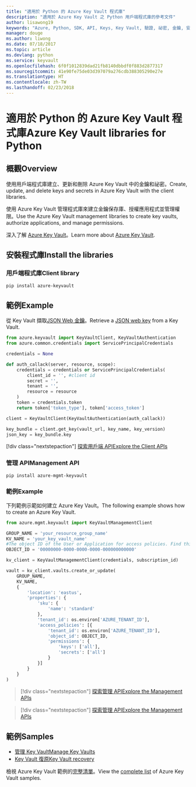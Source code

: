 ```yaml
---
title: "適用於 Python 的 Azure Key Vault 程式庫"
description: "適用於 Azure Key Vault 之 Python 用戶端程式庫的參考文件"
author: lisawong19
keywords: "Azure, Python, SDK, API, Keys, Key Vault, 驗證, 祕密, 金鑰, 安全性"
manager: douge
ms.author: liwong
ms.date: 07/18/2017
ms.topic: article
ms.devlang: python
ms.service: keyvault
ms.openlocfilehash: 6f0f1012839dad21fb8140dbbdf0f883d2877317
ms.sourcegitcommit: 41e90fe75de03d397079a276cdb388305290e27e
ms.translationtype: HT
ms.contentlocale: zh-TW
ms.lasthandoff: 02/23/2018
---
```

# <a name="azure-key-vault-libraries-for-python"></a><span data-ttu-id="8f0a9-104">適用於 Python 的 Azure Key Vault 程式庫</span><span class="sxs-lookup"><span data-stu-id="8f0a9-104">Azure Key Vault libraries for Python</span></span>

## <a name="overview"></a><span data-ttu-id="8f0a9-105">概觀</span><span class="sxs-lookup"><span data-stu-id="8f0a9-105">Overview</span></span>

<span data-ttu-id="8f0a9-106">使用用戶端程式庫建立、更新和刪除 Azure Key Vault 中的金鑰和祕密。</span><span class="sxs-lookup"><span data-stu-id="8f0a9-106">Create, update, and delete keys and secrets in Azure Key Vault with the client libraries.</span></span>

<span data-ttu-id="8f0a9-107">使用 Azure Key Vault 管理程式庫來建立金鑰保存庫、授權應用程式並管理權限。</span><span class="sxs-lookup"><span data-stu-id="8f0a9-107">Use the Azure Key Vault management libraries to create key vaults, authorize applications, and manage permissions.</span></span> 

<span data-ttu-id="8f0a9-108">深入了解 [Azure Key Vault](/azure/key-vault/key-vault-whatis)。</span><span class="sxs-lookup"><span data-stu-id="8f0a9-108">Learn more about [Azure Key Vault](/azure/key-vault/key-vault-whatis).</span></span>

## <a name="install-the-libraries"></a><span data-ttu-id="8f0a9-109">安裝程式庫</span><span class="sxs-lookup"><span data-stu-id="8f0a9-109">Install the libraries</span></span>

### <a name="client-library"></a><span data-ttu-id="8f0a9-110">用戶端程式庫</span><span class="sxs-lookup"><span data-stu-id="8f0a9-110">Client library</span></span>
```bash
pip install azure-keyvault
```

## <a name="example"></a><span data-ttu-id="8f0a9-111">範例</span><span class="sxs-lookup"><span data-stu-id="8f0a9-111">Example</span></span>
<span data-ttu-id="8f0a9-112">從 Key Vault 擷取[JSON Web 金鑰](https://tools.ietf.org/html/draft-ietf-jose-json-web-key-18)。</span><span class="sxs-lookup"><span data-stu-id="8f0a9-112">Retrieve a [JSON web key](https://tools.ietf.org/html/draft-ietf-jose-json-web-key-18) from a Key Vault.</span></span>

```python
from azure.keyvault import KeyVaultClient, KeyVaultAuthentication
from azure.common.credentials import ServicePrincipalCredentials

credentials = None

def auth_callack(server, resource, scope):
    credentials = credentials or ServicePrincipalCredentials(
        client_id = '', #client id
        secret = '',
        tenant = '',
        resource = resource
    )
    token = credentials.token
    return token['token_type'], token['access_token']

client = KeyVaultClient(KeyVaultAuthentication(auth_callack))

key_bundle = client.get_key(vault_url, key_name, key_version)
json_key = key_bundle.key
```
[!div class="nextstepaction"]
[<span data-ttu-id="8f0a9-113">探索用戶端 API</span><span class="sxs-lookup"><span data-stu-id="8f0a9-113">Explore the Client APIs</span></span>](/python/api/overview/azure/keyvault/client)

### <a name="management-api"></a><span data-ttu-id="8f0a9-114">管理 API</span><span class="sxs-lookup"><span data-stu-id="8f0a9-114">Management API</span></span>
```bash
pip install azure-mgmt-keyvault
```

### <a name="example"></a><span data-ttu-id="8f0a9-115">範例</span><span class="sxs-lookup"><span data-stu-id="8f0a9-115">Example</span></span>
<span data-ttu-id="8f0a9-116">下列範例示範如何建立 Azure Key Vault。</span><span class="sxs-lookup"><span data-stu-id="8f0a9-116">The following example shows how to create an Azure Key Vault.</span></span> 

```python
from azure.mgmt.keyvault import KeyVaultManagementClient

GROUP_NAME = 'your_resource_group_name'
KV_NAME = 'your_key_vault_name'
#The object ID of the User or Application for access policies. Find this number in the portal
OBJECT_ID = '00000000-0000-0000-0000-000000000000'

kv_client = KeyVaultManagementClient(credentials, subscription_id)

vault = kv_client.vaults.create_or_update(
    GROUP_NAME,
    KV_NAME,
    {
        'location': 'eastus',
        'properties': {
            'sku': {
                'name': 'standard'
            },
            'tenant_id': os.environ['AZURE_TENANT_ID'],
            'access_policies': [{
                'tenant_id': os.environ['AZURE_TENANT_ID'],
                'object_id': OBJECT_ID,
                'permissions': {
                    'keys': ['all'],
                    'secrets': ['all']
                }
            }]
        }
    }
)
```
> [!div class="nextstepaction"]
> [<span data-ttu-id="8f0a9-117">探索管理 API</span><span class="sxs-lookup"><span data-stu-id="8f0a9-117">Explore the Management APIs</span></span>](/python/api/azure.mgmt.keyvault)

> [!div class="nextstepaction"]
> [<span data-ttu-id="8f0a9-118">探索管理 API</span><span class="sxs-lookup"><span data-stu-id="8f0a9-118">Explore the Management APIs</span></span>](/python/api/overview/azure/keyvault/management)

## <a name="samples"></a><span data-ttu-id="8f0a9-119">範例</span><span class="sxs-lookup"><span data-stu-id="8f0a9-119">Samples</span></span>
* <span data-ttu-id="8f0a9-120">[管理 Key Vault][1]</span><span class="sxs-lookup"><span data-stu-id="8f0a9-120">[Manage Key Vaults][1]</span></span> 
* <span data-ttu-id="8f0a9-121">[Key Vault 復原][2]</span><span class="sxs-lookup"><span data-stu-id="8f0a9-121">[Key Vault recovery][2]</span></span>

[1]: https://azure.microsoft.com/resources/samples/key-vault-python-manage/
[2]: https://azure.microsoft.com/resources/samples/key-vault-recovery-python/

<span data-ttu-id="8f0a9-122">檢視 Azure Key Vault 範例的[完整清單](https://azure.microsoft.com/resources/samples/?platform=python&term=key+vault)。</span><span class="sxs-lookup"><span data-stu-id="8f0a9-122">View the [complete list](https://azure.microsoft.com/resources/samples/?platform=python&term=key+vault) of Azure Key Vault samples.</span></span> 